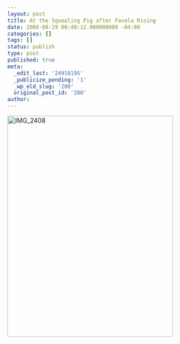 ```yaml
---
layout: post
title: At the Squealing Pig after Favela Rising
date: 2006-08-29 00:49:12.000000000 -04:00
categories: []
tags: []
status: publish
type: post
published: true
meta:
  _edit_last: '24918195'
  _publicize_pending: '1'
  _wp_old_slug: '200'
  original_post_id: '200'
author: 
---
```

<a href="http://www.flickr.com/photos/matthewsim/sets/72157594245016239/" title="IMG_2408 by Matthew Simoneau, on Flickr"><img src="https://farm1.staticflickr.com/86/220610730_0238db1c9b.jpg" width="375" height="500" alt="IMG_2408" /></a>
